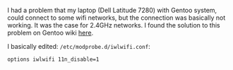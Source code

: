I had a problem that my laptop (Dell Latitude 7280) with Gentoo system, could
connect to some wifi networks, but the connection was basically not working.
It was the case for 2.4GHz networks. I found the solution to this problem
on Gentoo wiki [here](https://wiki.gentoo.org/wiki/Iwlwifi#No_internet_connection).

I basically edited: `/etc/modprobe.d/iwlwifi.conf`:

```
options iwlwifi 11n_disable=1
```
